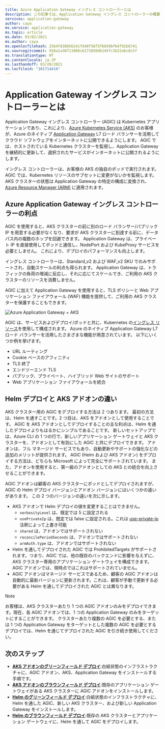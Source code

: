 ```yaml
---
title: Azure Application Gateway イングレス コントローラーとは
description: この記事では、Application Gateway イングレス コントローラーの概要について説明します。
services: application-gateway
author: caya
ms.service: application-gateway
ms.topic: article
ms.date: 03/02/2021
ms.author: caya
ms.openlocfilehash: 2564fd38056241fd48f58f5f6039bf64f92b6741
ms.sourcegitcommit: 910a1a38711966cb171050db245fc3b22abc8c5f
ms.translationtype: HT
ms.contentlocale: ja-JP
ms.lasthandoff: 03/20/2021
ms.locfileid: "101714410"
---
```

# <a name="what-is-application-gateway-ingress-controller"></a>Application Gateway イングレス コントローラーとは
Application Gateway イングレス コントローラー (AGIC) は Kubernetes アプリケーションであり、これにより、[Azure Kubernetes Service (AKS)](https://azure.microsoft.com/services/kubernetes-service/) のお客様が、Azure のネイティブ [Application Gateway](https://azure.microsoft.com/services/application-gateway/) L7 ロード バランサーを活用してクラウド ソフトウェアをインターネットに公開できるようにします。 AGIC では、ホストされている Kubernetes クラスターを監視し、Application Gateway を継続的に更新して、選択されたサービスがインターネットに公開されるようにします。

イングレス コントローラーは、お客様の AKS の独自のポッドで実行されます。 AGIC では、Kubernetes リソースのサブセットに変更がないかを監視します。 AKS クラスターの状態は Application Gateway の特定の構成に変換され、[Azure Resource Manager (ARM)](../azure-resource-manager/management/overview.md) に適用されます。

## <a name="benefits-of-application-gateway-ingress-controller"></a>Azure Application Gateway イングレス コントローラーの利点
AGIC を使用すると、AKS クラスターの前に別のロード バランサー/パブリック IP を用意する必要がなくなり、要求が AKS クラスターに到達する前に、データパス内の複数のホップを回避できます。 Application Gateway は、プライベート IP を直接使用してポッドと通信し、NodePort および KubeProxy サービスを必要としません。 これにより、デプロイのパフォーマンスも向上します。

イングレス コントローラーは、Standard_v2 および WAF_v2 SKU でのみサポートされ、自動スケールの利点も得られます。 Application Gateway は、トラフィックの負荷の増減に反応し、それに応じてスケールでき、ご利用の AKS クラスターのリソースを消費しません。

AGIC に加えて Application Gateway を使用すると、TLS ポリシーと Web アプリケーション ファイアウォール (WAF) 機能を提供して、ご利用の AKS クラスターを保護することもできます。

![Azure Application Gateway + AKS](./media/application-gateway-ingress-controller-overview/architecture.png)

AGIC は、サービスおよびデプロイ/ポッドと共に、Kubernetes の[イングレス リソース](https://kubernetes.io/docs/user-guide/ingress/)を使用して構成されます。 Azure のネイティブ Application Gateway L7 ロード バランサーを活用したさまざまな機能が用意されています。 以下にいくつか例を挙げます。
  - URL ルーティング
  - Cookie ベースのアフィニティ
  - TLS 終了
  - エンドツーエンド TLS
  - パブリック、プライベート、ハイブリッド Web サイトのサポート
  - Web アプリケーション ファイアウォールを統合

## <a name="difference-between-helm-deployment-and-aks-add-on"></a>Helm デプロイと AKS アドオンの違い
AKS クラスター用の AGIC をデプロイする方法は 2 つあります。 最初の方法は、Helm を通すことです。2 つ目は、AKS をアドオンとして使用することです。 AGIC を AKS アドオンとしてデプロイすることの主な利点は、Helm を通したデプロイよりもはるかにシンプルであることです。 新しいセットアップでは、Azure CLI の 1 つの行で、新しいアプリケーション ゲートウェイと AKS クラスターを、アドオンとして有効にした AGIC と共にデプロイできます。 アドオンは、フル マネージド サービスでもあり、自動更新やサポートの強化などの追加のメリットが提供されます。 AGIC (Helm および AKS アドオン) をデプロイする方法は、どちらも Microsoft によって完全にサポートされています。 また、アドオンを使用すると、第一級のアドオンとしての AKS との統合を向上させることができます。

AGIC アドオンは顧客の AKS クラスターにポッドとしてデプロイされますが、AGIC の Helm デプロイ バージョンとアドオン バージョンにはいくつかの違いがあります。 この 2 つのバージョンの違いを次に示します。 
  - AKS アドオンで Helm デプロイの値を変更することはできません。
    - `verbosityLevel` は、既定では 5 に設定される
    - `usePrivateIp` は、既定では false に設定される。これは [use-private-ip](ingress-controller-annotations.md#use-private-ip) 注釈によって上書き可能
    - `shared` は、アドオンではサポートされない 
    - `reconcilePeriodSeconds` は、アドオンではサポートされない
    - `armAuth.type` は、アドオンではサポートされない
  - Helm を通してデプロイされた AGIC では ProhibitedTargets がサポートされます。つまり、AGIC では、他の既存のバックエンドに影響を与えずに、AKS クラスター専用のアプリケーション ゲートウェイを構成できます。 AGIC アドオンでは、現時点ではこれはサポートされていません。 
  - AGIC アドオンはマネージド サービスであるため、顧客の AGIC アドオンは自動的に最新バージョンに更新されます。これは、顧客が手動で更新する必要がある Helm を通してデプロイされた AGIC とは異なります。 

> [!NOTE]
> お客様は、AKS クラスターあたり 1 つの AGIC アドオンのみをデプロイできます。現在、各 AGIC アドオンでは、1 つの Application Gateway のみをターゲットにすることができます。 クラスターあたり複数の AGIC を必要とする、または 1 つの Application Gateway をターゲットとした複数の AGIC を必要とするデプロイでは、Helm を通じてデプロイされた AGIC を引き続き使用してください。 

## <a name="next-steps"></a>次のステップ
- [**AKS アドオンのグリーンフィールド デプロイ**](tutorial-ingress-controller-add-on-new.md):白紙状態のインフラストラクチャに、AGIC アドオン、AKS、Application Gateway をインストールする手順です。
- [**AKS アドオンのブラウンフィールド デプロイ**](tutorial-ingress-controller-add-on-existing.md):既存のアプリケーション ゲートウェイがある AKS クラスターに AGIC アドオンをインストールします。
- [**Helm のグリーンフィールド デプロイ**](ingress-controller-install-new.md):白紙状態のインフラストラクチャに、Helm を通した AGIC、新しい AKS クラスター、および新しい Application Gateway をインストールします。
- [**Helm のブラウンフィールド デプロイ**](ingress-controller-install-existing.md):既存の AKS クラスターとアプリケーション ゲートウェイに、Helm を通して AGIC をデプロイします。